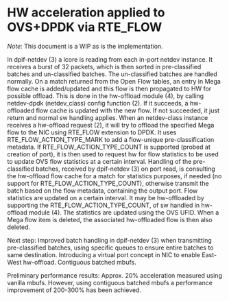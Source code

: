 HW acceleration applied to OVS+DPDK via RTE_FLOW
================================================

<em>Note</em>: This document is a WIP as is the implementation.

In dpif-netdev (3) a lcore is reading from each in-port netdev instance. It receives a burst of 32 packets, which is then sorted in pre-classified batches and un-classified batches.
The un-classified batches are handled normally.
On a match returned from the Open Flow tables, an entry in Mega flow cache is added/updated and this flow is then propagated to HW for possible offload. This is done in the hw-offload module (4), by calling netdev-dpdk (netdev_class) config function (2). If it succeeds, a hw-offloaded flow cache is updated with the new flow. If not succeeded, it just return and normal sw handling applies.
When an netdev-class instance receives a hw-offload request (2), it will try to offload the specified Mega flow to the NIC using RTE_FLOW extension to DPDK. It uses RTE_FLOW_ACTION_TYPE_MARK to add a flow-unique pre-classification metadata. If RTE_FLOW_ACTION_TYPE_COUNT is supported (probed at creation of port), it is then used to request hw for flow statistics to be used to update OVS flow statistics at a certain interval.
Handling of the pre-classified batches, received by dpif-netdev (3) on port read, is consulting the hw-offload flow cache for a match for statistics purposes, if needed (no support for RTE_FLOW_ACTION_TYPE_COUNT), otherwise transmit the batch based on the flow metadata, containing the output port.
Flow statistics are updated on a certain interval. It may be hw-offloaded by supporting the RTE_FLOW_ACTION_TYPE_COUNT, of sw handled in hw-offload module (4). The statistics are updated using the OVS UFID.
When a Mega flow item is deleted, the associated hw-offloaded flow is then also deleted.

Next step:
Improved batch handling in dpif-netdev (3) when transmitting pre-classified batches, using specific queues to ensure entire batches to same destination.
Introducing a virtual port concept in NIC to enable East-West hw-offload.
Contiguous batched mbufs.

Preliminary performance results:
Approx. 20% acceleration measured using vanilla mbufs. However, using contiguous batched mbufs a performance improvement of 200-300% has been achieved.

